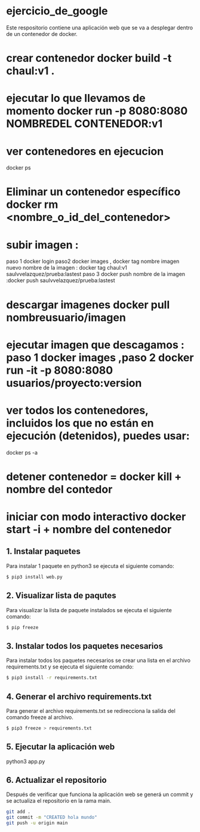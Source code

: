 # ejercicio_de_google
Este respositorio contiene una aplicación web  que se va a desplegar dentro de un contenedor de docker.
# crear contenedor  docker build -t chaul:v1 .
 #  ejecutar  lo que llevamos  de momento docker run -p 8080:8080 NOMBREDEL CONTENEDOR:v1
 # ver contenedores en ejecucion
 docker ps
#  Eliminar un contenedor específico docker rm <nombre_o_id_del_contenedor>
# subir imagen :
paso 1 docker login 
paso2 docker images ,  docker tag nombre imagen  nuevo nombre de la imagen  :  docker tag chaul:v1 saulvvelazquez/prueba:lastest
paso 3 docker push nombre de la imagen  :docker push saulvvelazquez/prueba:lastest
# descargar imagenes docker pull nombreusuario/imagen
# ejecutar imagen que descagamos : paso 1 docker images ,paso 2 docker run -it -p 8080:8080 usuarios/proyecto:version
 # ver todos los contenedores, incluidos los que no están en ejecución (detenidos), puedes usar:
docker ps -a
# detener contenedor  = docker kill + nombre del contedor 
# iniciar con modo interactivo docker start -i + nombre del contenedor 
## 1. Instalar paquetes

Para instalar 1 paquete en python3 se ejecuta el siguiente comando:

````bash
$ pip3 install web.py
````

## 2. Visualizar lista de paqutes

Para visualizar la lista de paquete instalados se ejecuta el siguiente comando:

````bash
$ pip freeze
````

## 3. Instalar todos los paquetes necesarios

Para instalar todos los paquetes necesarios se crear una lista en el archivo requirements.txt y se ejecuta el siguiente comando:

````bash
$ pip3 install -r requirements.txt
````

## 4. Generar el archivo requirements.txt

Para generar el archivo requirements.txt se redirecciona la salida del comando freeze al archivo.

````bash
$ pip3 freeze > requirements.txt
````

## 5. Ejecutar la aplicación web

 python3 app.py

## 6. Actualizar el repositorio

Después de verificar que funciona la aplicación web se generá un commit y se actualiza el repositorio en la rama main.

````bash
git add .
git commit -m "CREATED hola mundo"
git push -u origin main
`````
